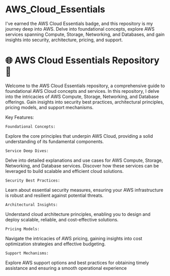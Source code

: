 # AWS_Cloud_Essentials
I've earned the AWS Cloud Essentials badge, and this repository is my journey deep into AWS. Delve into foundational concepts, explore AWS services spanning Compute, Storage, Networking, and Databases, and gain insights into security, architecture, pricing, and support. 
         
   # 🌐 AWS Cloud Essentials Repository 🚀

Welcome to the AWS Cloud Essentials repository, a comprehensive guide to foundational AWS Cloud concepts and services. In this repository, I delve into the intricacies of AWS Compute, Storage, Networking, and Database offerings. Gain insights into security best practices, architectural principles, pricing models, and support mechanisms.

Key Features:

    Foundational Concepts:
Explore the core principles that underpin AWS Cloud, providing a solid understanding of its fundamental components.

    Service Deep Dives:
Delve into detailed explanations and use cases for AWS Compute, Storage, Networking, and Database services. Discover how these services can be leveraged to build scalable and efficient cloud solutions.

    Security Best Practices:
Learn about essential security measures, ensuring your AWS infrastructure is robust and resilient against potential threats.

    Architectural Insights:
Understand cloud architecture principles, enabling you to design and deploy scalable, reliable, and cost-effective solutions.

    Pricing Models:
Navigate the intricacies of AWS pricing, gaining insights into cost optimization strategies and effective budgeting.

    Support Mechanisms:
Explore AWS support options and best practices for obtaining timely assistance and ensuring a smooth operational experience
